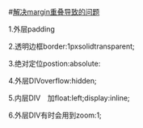 #[解决margin重叠导致的问题](http://developer.51cto.com/art/201008/221940_1.htm)

1.外层padding

2.透明边框border:1pxsolidtransparent;

3.绝对定位postion:absolute:

4.外层DIVoverflow:hidden;

5.内层DIV　加float:left;display:inline;

6.外层DIV有时会用到zoom:1;
